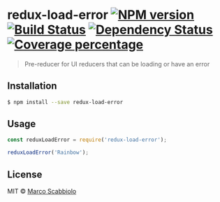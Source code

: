 # redux-load-error [![NPM version][npm-image]][npm-url] [![Build Status][travis-image]][travis-url] [![Dependency Status][daviddm-image]][daviddm-url] [![Coverage percentage][coveralls-image]][coveralls-url]
> Pre-reducer for UI reducers that can be loading or have an error

## Installation

```sh
$ npm install --save redux-load-error
```

## Usage

```js
const reduxLoadError = require('redux-load-error');

reduxLoadError('Rainbow');
```
## License

MIT © [Marco Scabbiolo]()


[npm-image]: https://badge.fury.io/js/redux-load-error.svg
[npm-url]: https://npmjs.org/package/redux-load-error
[travis-image]: https://travis-ci.org/MarcoScabbiolo/redux-load-error.svg?branch=master
[travis-url]: https://travis-ci.org/MarcoScabbiolo/redux-load-error
[daviddm-image]: https://david-dm.org/MarcoScabbiolo/redux-load-error.svg?theme=shields.io
[daviddm-url]: https://david-dm.org/MarcoScabbiolo/redux-load-error
[coveralls-image]: https://coveralls.io/repos/MarcoScabbiolo/redux-load-error/badge.svg
[coveralls-url]: https://coveralls.io/r/MarcoScabbiolo/redux-load-error
